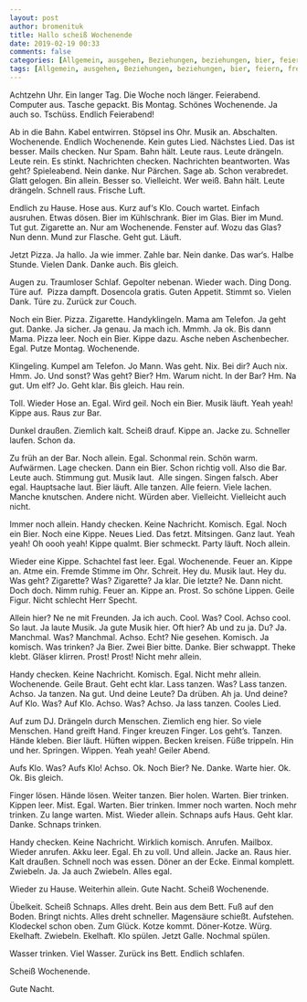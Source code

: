 ```yaml
---
layout: post
author: bromenituk
title: Hallo scheiß Wochenende
date: 2019-02-19 00:33
comments: false
categories: [Allgemein, ausgehen, Beziehungen, beziehungen, bier, feiern, freitagabend, Gesellschaft, kneipe, Kurzgeschichten, party, single, Sprache, tanzen, textakrobatik, Wochenende]
tags: [Allgemein, ausgehen, Beziehungen, beziehungen, bier, feiern, freitagabend, Gesellschaft, kneipe, Kurzgeschichten, party, single, Sprache, tanzen, textakrobatik, Wochenende]
---
```

<!-- wp:paragraph -->
<p>Achtzehn Uhr. Ein langer Tag. Die Woche noch länger.
Feierabend. Computer aus. Tasche gepackt. Bis Montag. Schönes Wochenende. Ja
auch so. Tschüss. Endlich Feierabend!</p>
<!-- /wp:paragraph -->

<!-- wp:paragraph -->
<p>Ab in die Bahn. Kabel entwirren. Stöpsel ins Ohr. Musik an.
Abschalten. Wochenende. Endlich Wochenende. Kein gutes Lied. Nächstes Lied. Das
ist besser. Mails checken. Nur Spam. Bahn hält. Leute raus. Leute drängeln.
Leute rein. Es stinkt. Nachrichten checken. Nachrichten beantworten. Was geht?
Spieleabend. Nein danke. Nur Pärchen. Sage ab. Schon verabredet. Glatt gelogen.
Bin allein. Besser so. Vielleicht. Wer weiß. Bahn hält. Leute drängeln. Schnell
raus. Frische Luft. </p>
<!-- /wp:paragraph -->

<!-- wp:paragraph -->
<p>Endlich zu Hause. Hose aus. Kurz auf‘s Klo. Couch wartet.
Einfach ausruhen. Etwas dösen. Bier im Kühlschrank. Bier im Glas. Bier im Mund.
Tut gut. Zigarette an. Nur am Wochenende. Fenster auf. Wozu das Glas? Nun denn.
Mund zur Flasche. Geht gut. Läuft. </p>
<!-- /wp:paragraph -->

<!-- wp:paragraph -->
<p>Jetzt Pizza. Ja hallo. Ja wie immer. Zahle bar. Nein danke.
Das war‘s. Halbe Stunde. Vielen Dank. Danke auch. Bis gleich.</p>
<!-- /wp:paragraph -->

<!-- wp:paragraph -->
<p>Augen zu. Traumloser Schlaf. Gepolter nebenan. Wieder wach. Ding
Dong. Türe auf. &nbsp;Pizza dampft. Dosencola
gratis. Guten Appetit. Stimmt so. Vielen Dank. Türe zu. Zurück zur Couch.</p>
<!-- /wp:paragraph -->

<!-- wp:paragraph -->
<p>Noch ein Bier. Pizza. Zigarette. Handyklingeln. Mama am
Telefon. Ja geht gut. Danke. Ja sicher. Ja genau. Ja mach ich. Mmmh. Ja ok. Bis
dann Mama. Pizza leer. Noch ein Bier. Kippe dazu. Asche neben Aschenbecher.
Egal. Putze Montag. Wochenende. </p>
<!-- /wp:paragraph -->

<!-- wp:paragraph -->
<p>Klingeling. Kumpel am Telefon. Jo Mann. Was geht. Nix. Bei
dir? Auch nix. Hmm. Jo. Und sonst? Was geht? Bier? Hm. Warum nicht. In der Bar?
Hm. Na gut. Um elf? Jo. Geht klar. Bis gleich. Hau rein.</p>
<!-- /wp:paragraph -->

<!-- wp:paragraph -->
<p>Toll. Wieder Hose an. Egal. Wird geil. Noch ein Bier. Musik
läuft. Yeah yeah! Kippe aus. Raus zur Bar. </p>
<!-- /wp:paragraph -->

<!-- wp:paragraph -->
<p>Dunkel draußen. Ziemlich kalt. Scheiß drauf. Kippe an. Jacke
zu. Schneller laufen. Schon da.</p>
<!-- /wp:paragraph -->

<!-- wp:paragraph -->
<p>Zu früh an der Bar. Noch allein. Egal. Schonmal rein. Schön
warm. Aufwärmen. Lage checken. Dann ein Bier. Schon richtig voll. Also die Bar.
Leute auch. Stimmung gut. Musik laut. &nbsp;Alle
singen. Singen falsch. Aber egal. Hauptsache laut. Bier läuft. Alle tanzen. Alle
feiern. Viele lachen. Manche knutschen. Andere nicht. Würden aber. Vielleicht.
Vielleicht auch nicht.</p>
<!-- /wp:paragraph -->

<!-- wp:paragraph -->
<p>Immer noch allein. Handy checken. Keine Nachricht. Komisch.
Egal. Noch ein Bier. Noch eine Kippe. Neues Lied. Das fetzt. Mitsingen. Ganz
laut. Yeah yeah! Oh oooh yeah! Kippe qualmt. Bier schmeckt. Party läuft. Noch
allein.</p>
<!-- /wp:paragraph -->

<!-- wp:paragraph -->
<p>Wieder eine Kippe. Schachtel fast leer. Egal. Wochenende.
Feuer an. Kippe an. Atme ein. Fremde Stimme im Ohr. Schreit. Hey du. Musik laut.
Hey du. Was geht? Zigarette? Was? Zigarette? Ja klar. Die letzte? Ne. Dann
nicht. Doch doch. Nimm ruhig. Feuer an. Kippe an. Prost. So schöne Lippen.
Geile Figur. Nicht schlecht Herr Specht. </p>
<!-- /wp:paragraph -->

<!-- wp:paragraph -->
<p>Allein hier? Ne ne mit Freunden. Ja ich auch. Cool. Was? Cool. Achso cool. So
laut. Ja laute Musik. Ja gute Musik hier. Oft hier? Ab und zu ja. Du? Ja.
Manchmal. Was? Manchmal. Achso. Echt? Nie gesehen. Komisch. Ja komisch. Was
trinken? Ja Bier. Zwei Bier bitte. Danke. Bier schwappt. Theke klebt. Gläser
klirren. Prost! Prost! Nicht mehr allein. </p>
<!-- /wp:paragraph -->

<!-- wp:paragraph -->
<p>Handy checken. Keine Nachricht. Komisch. Egal. Nicht mehr
allein. Wochenende. Geile Braut. Geht echt klar. Lass tanzen. Was? Lass tanzen.
Achso. Ja tanzen. Na gut. Und deine Leute? Da drüben. Ah ja. Und deine? Auf Klo.
Was? Auf Klo. Achso. Was? Achso. Ja lass tanzen. Cooles Lied. </p>
<!-- /wp:paragraph -->

<!-- wp:paragraph -->
<p>Auf zum DJ. Drängeln durch Menschen. Ziemlich eng hier. So
viele Menschen. Hand greift Hand. Finger kreuzen Finger. Los geht’s. Tanzen. Hände
kleben. Bier läuft. Hüften wippen. Becken kreisen. Füße trippeln. Hin und her.
Springen. Wippen. Yeah yeah! Geiler Abend.</p>
<!-- /wp:paragraph -->

<!-- wp:paragraph -->
<p>Aufs Klo. Was? Aufs Klo! Achso. Ok. Noch Bier? Ne. Danke.
Warte hier. Ok. Ok. Bis gleich. </p>
<!-- /wp:paragraph -->

<!-- wp:paragraph -->
<p>Finger lösen. Hände lösen. Weiter tanzen. Bier holen. Warten.
Bier trinken. Kippen leer. Mist. Egal. Warten. Bier trinken. Immer noch warten.
Noch mehr trinken. Zu lange warten. Mist. Wieder allein. Schnaps aufs Haus. Geht
klar. Danke. Schnaps trinken. </p>
<!-- /wp:paragraph -->

<!-- wp:paragraph -->
<p>Handy checken. Keine Nachricht. Wirklich komisch. Anrufen.
Mailbox. Wieder anrufen. Akku leer. Egal. Eh zu voll. Und allein. Jacke an.
Raus hier. Kalt draußen. Schnell noch was essen. Döner an der Ecke. Einmal komplett.
Zwiebeln. Ja. Ja auch Zwiebeln. Alles egal. </p>
<!-- /wp:paragraph -->

<!-- wp:paragraph -->
<p>Wieder zu Hause. Weiterhin allein. Gute Nacht. Scheiß
Wochenende. </p>
<!-- /wp:paragraph -->

<!-- wp:paragraph -->
<p>Übelkeit. Scheiß Schnaps. Alles dreht. Bein aus dem Bett. Fuß auf den Boden. Bringt nichts. Alles dreht schneller. Magensäure schießt. Aufstehen. Klodeckel schon oben. Zum Glück. Kotze kommt. Döner-Kotze. Würg. Ekelhaft. Zwiebeln. Ekelhaft. Klo spülen. Jetzt Galle. Nochmal spülen.</p>
<!-- /wp:paragraph -->

<!-- wp:paragraph -->
<p>Wasser trinken. Viel Wasser. Zurück ins Bett. Endlich schlafen.</p>
<!-- /wp:paragraph -->

<!-- wp:paragraph -->
<p>Scheiß Wochenende.</p>
<!-- /wp:paragraph -->

<!-- wp:paragraph -->
<p>Gute Nacht.</p>
<!-- /wp:paragraph -->
